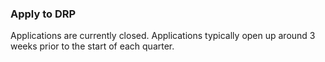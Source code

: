 <!-- ---
layout: default
title:  'Apply'
---


<div class="col-md-8">
  <h2 style="padding-top: 10px;" class="featurette-heading"> </h2>
  <p class="lead">
    Autumn 2024 applications are now open! <a href="https://docs.google.com/forms/d/e/1FAIpQLSen1fI8OBnMo1O72gB7qjaiI2SQxOdFOj_ZOZ9ZczddXgMYTg/viewform?usp=sf_link">Apply here at this link.</a>
  </p>
</div

<div class="col-md-8">
  <h2 class="featurette-heading">Applying for DRP</h2>
  <p class="lead">
    Winter 2025 applications are now open!
    <ul>
        <li><a href="https://docs.google.com/forms/d/e/1FAIpQLSen1fI8OBnMo1O72gB7qjaiI2SQxOdFOj_ZOZ9ZczddXgMYTg/viewform?usp=sf_link">Click here to apply to one of the listed projects under Current Mentors and Projects.</a></li>
    </ul>
  </p>
  </div>

<div class="col-md-8">
  <h2 class="featurette-heading">When are applications open?</h2>
  <p>Applications typically open up around 3 weeks prior to the start of each quarter.
    <ul>
      <li>For Winter 2025, applications will open on <b>December 9th, 2024</b>, and close on <b>December 20th, 2024</b>.</li>
      <li>For Spring 2025, applications will open on <b>March 10th, 2025</b>, and close on <b>March 21st, 2025</b>.</li>
    </ul>
  </p>
</div> -->

### Apply to DRP

Applications are currently closed. Applications typically open up around 3 weeks prior to the start of each quarter.

<!--* [Click here](https://docs.google.com/forms/d/e/1FAIpQLSfcuKfVspbv97n7aau7KRm_M0oNRAi_3rXg-bEjV1zzq1BryA/viewform?usp=dialog) to apply to one of the listed projects under [Current Mentors and Projects](currentmentors.html)

Applicants can expect to hear back around March 26th, but potentially later as DRP admissions works on a rolling basis.

### When are applications open?

Applications typically open up around 3 weeks prior to the start of each quarter.

* For Winter 2025, applications will open on **December 9th, 2024**, and close on **December 20th, 2024**.
* For Spring 2025, applications will open on **March 10th, 2025**, and close on **March 21st, 2025**.-->